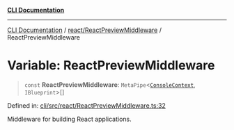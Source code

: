 [**CLI Documentation**](../../../README.md)

***

[CLI Documentation](../../../README.md) / [react/ReactPreviewMiddleware](../README.md) / ReactPreviewMiddleware

# Variable: ReactPreviewMiddleware

> `const` **ReactPreviewMiddleware**: `MetaPipe`\<[`ConsoleContext`](../../../declarations/interfaces/ConsoleContext.md), `IBlueprint`\>[]

Defined in: [cli/src/react/ReactPreviewMiddleware.ts:32](https://github.com/stonemjs/cli/blob/83156d7f07cad6e0545ad29ba32878fdd248ede2/src/react/ReactPreviewMiddleware.ts#L32)

Middleware for building React applications.
